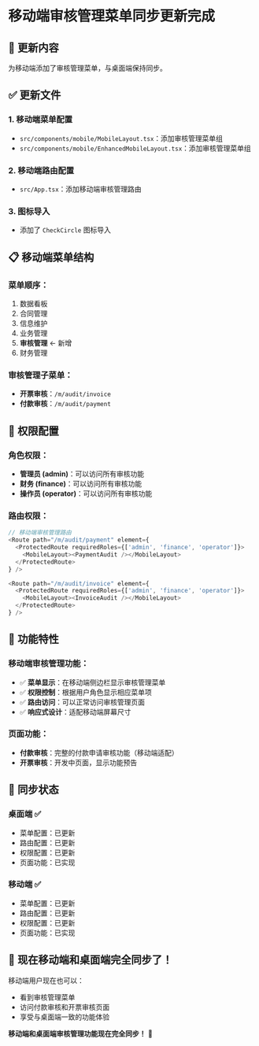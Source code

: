 # 移动端审核管理菜单同步更新完成

## 🎯 **更新内容**
为移动端添加了审核管理菜单，与桌面端保持同步。

## ✅ **更新文件**

### 1. **移动端菜单配置**
- `src/components/mobile/MobileLayout.tsx`：添加审核管理菜单组
- `src/components/mobile/EnhancedMobileLayout.tsx`：添加审核管理菜单组

### 2. **移动端路由配置**
- `src/App.tsx`：添加移动端审核管理路由

### 3. **图标导入**
- 添加了 `CheckCircle` 图标导入

## 📋 **移动端菜单结构**

### 菜单顺序：
1. 数据看板
2. 合同管理
3. 信息维护
4. 业务管理
5. **审核管理** ← 新增
6. 财务管理

### 审核管理子菜单：
- **开票审核**：`/m/audit/invoice`
- **付款审核**：`/m/audit/payment`

## 🔧 **权限配置**

### 角色权限：
- **管理员 (admin)**：可以访问所有审核功能
- **财务 (finance)**：可以访问所有审核功能
- **操作员 (operator)**：可以访问所有审核功能

### 路由权限：
```typescript
// 移动端审核管理路由
<Route path="/m/audit/payment" element={
  <ProtectedRoute requiredRoles={['admin', 'finance', 'operator']}>
    <MobileLayout><PaymentAudit /></MobileLayout>
  </ProtectedRoute>
} />

<Route path="/m/audit/invoice" element={
  <ProtectedRoute requiredRoles={['admin', 'finance', 'operator']}>
    <MobileLayout><InvoiceAudit /></MobileLayout>
  </ProtectedRoute>
} />
```

## 🚀 **功能特性**

### 移动端审核管理功能：
- ✅ **菜单显示**：在移动端侧边栏显示审核管理菜单
- ✅ **权限控制**：根据用户角色显示相应菜单项
- ✅ **路由访问**：可以正常访问审核管理页面
- ✅ **响应式设计**：适配移动端屏幕尺寸

### 页面功能：
- **付款审核**：完整的付款申请审核功能（移动端适配）
- **开票审核**：开发中页面，显示功能预告

## 🎯 **同步状态**

### 桌面端 ✅
- 菜单配置：已更新
- 路由配置：已更新
- 权限配置：已更新
- 页面功能：已实现

### 移动端 ✅
- 菜单配置：已更新
- 路由配置：已更新
- 权限配置：已更新
- 页面功能：已实现

## 🎉 **现在移动端和桌面端完全同步了！**

移动端用户现在也可以：
- 看到审核管理菜单
- 访问付款审核和开票审核页面
- 享受与桌面端一致的功能体验

**移动端和桌面端审核管理功能现在完全同步！** 🚀
